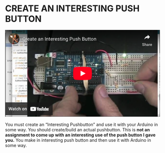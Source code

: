 # CREATE AN INTERESTING PUSH BUTTON
[![YouTube Thumbnail](interesting_yt.png)](https://youtu.be/0olVwvUUrrw)

You must create an “Interesting Pushbutton” and use it with your Arduino in some way. You should create/build an actual pushbutton. This is **not an assignment to come up with an interesting use of the push button I gave you.** You make in interesting push button and then use it with Arduino in some way.
